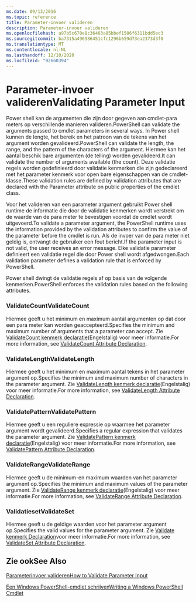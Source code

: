 ```yaml
---
ms.date: 09/13/2016
ms.topic: reference
title: Parameter-invoer valideren
description: Parameter-invoer valideren
ms.openlocfilehash: a97b5c670e8c36463a85bbef1506f6311bdd5ec3
ms.sourcegitcommit: ba7315a496986451cfc1296b659d73ea2373d3f0
ms.translationtype: MT
ms.contentlocale: nl-NL
ms.lasthandoff: 12/10/2020
ms.locfileid: "92660394"
---
```

# <a name="validating-parameter-input"></a><span data-ttu-id="02c75-103">Parameter-invoer valideren</span><span class="sxs-lookup"><span data-stu-id="02c75-103">Validating Parameter Input</span></span>

<span data-ttu-id="02c75-104">Power shell kan de argumenten die zijn door gegeven aan cmdlet-para meters op verschillende manieren valideren.</span><span class="sxs-lookup"><span data-stu-id="02c75-104">PowerShell can validate the arguments passed to cmdlet parameters in several ways.</span></span>
<span data-ttu-id="02c75-105">In Power shell kunnen de lengte, het bereik en het patroon van de tekens van het argument worden gevalideerd.</span><span class="sxs-lookup"><span data-stu-id="02c75-105">PowerShell can validate the length, the range, and the pattern of the characters of the argument.</span></span>
<span data-ttu-id="02c75-106">Hiermee kan het aantal beschik bare argumenten (de telling) worden gevalideerd.</span><span class="sxs-lookup"><span data-stu-id="02c75-106">It can validate the number of arguments available (the count).</span></span>
<span data-ttu-id="02c75-107">Deze validatie regels worden gedefinieerd door validatie kenmerken die zijn gedeclareerd met het parameter kenmerk voor open bare eigenschappen van de cmdlet-klasse.</span><span class="sxs-lookup"><span data-stu-id="02c75-107">These validation rules are defined by validation attributes that are declared with the Parameter attribute on public properties of the cmdlet class.</span></span>

<span data-ttu-id="02c75-108">Voor het valideren van een parameter argument gebruikt Power shell runtime de informatie die door de validatie kenmerken wordt verstrekt om de waarde van de para meter te bevestigen voordat de cmdlet wordt uitgevoerd.</span><span class="sxs-lookup"><span data-stu-id="02c75-108">To validate a parameter argument, the PowerShell runtime uses the information provided by the validation attributes to confirm the value of the parameter before the cmdlet is run.</span></span>
<span data-ttu-id="02c75-109">Als de invoer van de para meter niet geldig is, ontvangt de gebruiker een fout bericht.</span><span class="sxs-lookup"><span data-stu-id="02c75-109">If the parameter input is not valid, the user receives an error message.</span></span>
<span data-ttu-id="02c75-110">Elke validatie parameter definieert een validatie regel die door Power shell wordt afgedwongen.</span><span class="sxs-lookup"><span data-stu-id="02c75-110">Each validation parameter defines a validation rule that is enforced by PowerShell.</span></span>

<span data-ttu-id="02c75-111">Power shell dwingt de validatie regels af op basis van de volgende kenmerken.</span><span class="sxs-lookup"><span data-stu-id="02c75-111">PowerShell enforces the validation rules based on the following attributes.</span></span>

### <a name="validatecount"></a><span data-ttu-id="02c75-112">ValidateCount</span><span class="sxs-lookup"><span data-stu-id="02c75-112">ValidateCount</span></span>

<span data-ttu-id="02c75-113">Hiermee geeft u het minimum en maximum aantal argumenten op dat door een para meter kan worden geaccepteerd.</span><span class="sxs-lookup"><span data-stu-id="02c75-113">Specifies the minimum and maximum number of arguments that a parameter can accept.</span></span>
<span data-ttu-id="02c75-114">Zie [ValidateCount kenmerk declaratie](./validatecount-attribute-declaration.md)(Engelstalig) voor meer informatie.</span><span class="sxs-lookup"><span data-stu-id="02c75-114">For more information, see [ValidateCount Attribute Declaration](./validatecount-attribute-declaration.md).</span></span>

### <a name="validatelength"></a><span data-ttu-id="02c75-115">ValidateLength</span><span class="sxs-lookup"><span data-stu-id="02c75-115">ValidateLength</span></span>

<span data-ttu-id="02c75-116">Hiermee geeft u het minimum en maximum aantal tekens in het parameter argument op.</span><span class="sxs-lookup"><span data-stu-id="02c75-116">Specifies the minimum and maximum number of characters in the parameter argument.</span></span>
<span data-ttu-id="02c75-117">Zie [ValidateLength kenmerk declaratie](./validatelength-attribute-declaration.md)(Engelstalig) voor meer informatie.</span><span class="sxs-lookup"><span data-stu-id="02c75-117">For more information, see [ValidateLength Attribute Declaration](./validatelength-attribute-declaration.md).</span></span>

### <a name="validatepattern"></a><span data-ttu-id="02c75-118">ValidatePattern</span><span class="sxs-lookup"><span data-stu-id="02c75-118">ValidatePattern</span></span>

<span data-ttu-id="02c75-119">Hiermee geeft u een reguliere expressie op waarmee het parameter argument wordt gevalideerd.</span><span class="sxs-lookup"><span data-stu-id="02c75-119">Specifies a regular expression that validates the parameter argument.</span></span>
<span data-ttu-id="02c75-120">Zie [ValidatePattern kenmerk declaratie](./validatepattern-attribute-declaration.md)(Engelstalig) voor meer informatie.</span><span class="sxs-lookup"><span data-stu-id="02c75-120">For more information, see [ValidatePattern Attribute Declaration](./validatepattern-attribute-declaration.md).</span></span>

### <a name="validaterange"></a><span data-ttu-id="02c75-121">ValidateRange</span><span class="sxs-lookup"><span data-stu-id="02c75-121">ValidateRange</span></span>

<span data-ttu-id="02c75-122">Hiermee geeft u de minimum-en maximum waarden van het parameter argument op.</span><span class="sxs-lookup"><span data-stu-id="02c75-122">Specifies the minimum and maximum values of the parameter argument.</span></span>
<span data-ttu-id="02c75-123">Zie [ValidateRange kenmerk declaratie](./validaterange-attribute-declaration.md)(Engelstalig) voor meer informatie.</span><span class="sxs-lookup"><span data-stu-id="02c75-123">For more information, see [ValidateRange Attribute Declaration](./validaterange-attribute-declaration.md).</span></span>

### <a name="validateset"></a><span data-ttu-id="02c75-124">Validatieset</span><span class="sxs-lookup"><span data-stu-id="02c75-124">ValidateSet</span></span>

<span data-ttu-id="02c75-125">Hiermee geeft u de geldige waarden voor het parameter argument op.</span><span class="sxs-lookup"><span data-stu-id="02c75-125">Specifies the valid values for the parameter argument.</span></span>
<span data-ttu-id="02c75-126">Zie [Validate kenmerk Declaration](./validateset-attribute-declaration.md)voor meer informatie.</span><span class="sxs-lookup"><span data-stu-id="02c75-126">For more information, see [ValidateSet Attribute Declaration](./validateset-attribute-declaration.md).</span></span>

## <a name="see-also"></a><span data-ttu-id="02c75-127">Zie ook</span><span class="sxs-lookup"><span data-stu-id="02c75-127">See Also</span></span>

[<span data-ttu-id="02c75-128">Parameterinvoer valideren</span><span class="sxs-lookup"><span data-stu-id="02c75-128">How to Validate Parameter Input</span></span>](./how-to-validate-parameter-input.md)

[<span data-ttu-id="02c75-129">Een Windows PowerShell-cmdlet schrijven</span><span class="sxs-lookup"><span data-stu-id="02c75-129">Writing a Windows PowerShell Cmdlet</span></span>](./writing-a-windows-powershell-cmdlet.md)
